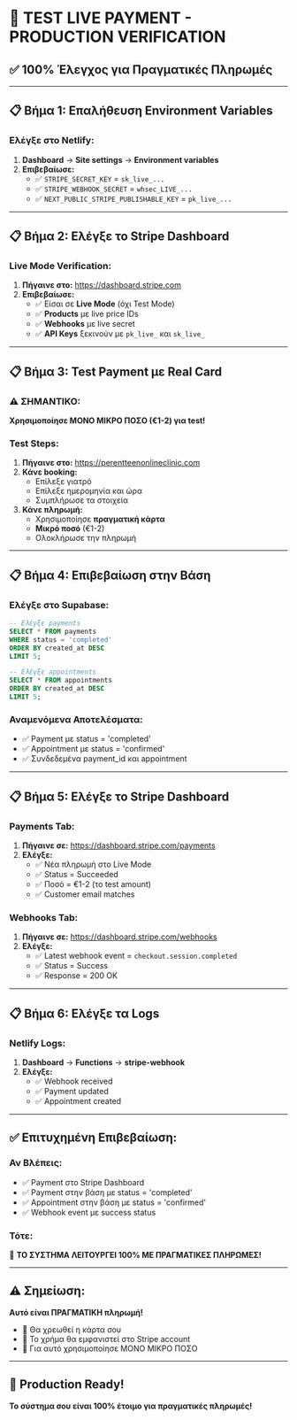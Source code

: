 # 🧪 TEST LIVE PAYMENT - PRODUCTION VERIFICATION

## ✅ **100% Έλεγχος για Πραγματικές Πληρωμές**

---

## 📋 **Βήμα 1: Επαλήθευση Environment Variables**

### **Ελέγξε στο Netlify:**
1. **Dashboard** → **Site settings** → **Environment variables**
2. **Επιβεβαίωσε:**
   - ✅ `STRIPE_SECRET_KEY` = `sk_live_...`
   - ✅ `STRIPE_WEBHOOK_SECRET` = `whsec_LIVE_...`
   - ✅ `NEXT_PUBLIC_STRIPE_PUBLISHABLE_KEY` = `pk_live_...`

---

## 📋 **Βήμα 2: Ελέγξε το Stripe Dashboard**

### **Live Mode Verification:**
1. **Πήγαινε στο:** https://dashboard.stripe.com
2. **Επιβεβαίωσε:**
   - ✅ Είσαι σε **Live Mode** (όχι Test Mode)
   - ✅ **Products** με live price IDs
   - ✅ **Webhooks** με live secret
   - ✅ **API Keys** ξεκινούν με `pk_live_` και `sk_live_`

---

## 📋 **Βήμα 3: Test Payment με Real Card**

### **⚠️ ΣΗΜΑΝΤΙΚΟ:**
**Χρησιμοποίησε ΜΟΝΟ ΜΙΚΡΟ ΠΟΣΟ (€1-2) για test!**

### **Test Steps:**
1. **Πήγαινε στο:** https://perentteenonlineclinic.com
2. **Κάνε booking:**
   - Επίλεξε γιατρό
   - Επίλεξε ημερομηνία και ώρα
   - Συμπλήρωσε τα στοιχεία
3. **Κάνε πληρωμή:**
   - Χρησιμοποίησε **πραγματική κάρτα**
   - **Μικρό ποσό** (€1-2)
   - Ολοκλήρωσε την πληρωμή

---

## 📋 **Βήμα 4: Επιβεβαίωση στην Βάση**

### **Ελέγξε στο Supabase:**
```sql
-- Ελέγξε payments
SELECT * FROM payments 
WHERE status = 'completed' 
ORDER BY created_at DESC 
LIMIT 5;

-- Ελέγξε appointments
SELECT * FROM appointments 
ORDER BY created_at DESC 
LIMIT 5;
```

### **Αναμενόμενα Αποτελέσματα:**
- ✅ Payment με status = 'completed'
- ✅ Appointment με status = 'confirmed'
- ✅ Συνδεδεμένα payment_id και appointment

---

## 📋 **Βήμα 5: Ελέγξε το Stripe Dashboard**

### **Payments Tab:**
1. **Πήγαινε σε:** https://dashboard.stripe.com/payments
2. **Ελέγξε:**
   - ✅ Νέα πληρωμή στο Live Mode
   - ✅ Status = Succeeded
   - ✅ Ποσό = €1-2 (το test amount)
   - ✅ Customer email matches

### **Webhooks Tab:**
1. **Πήγαινε σε:** https://dashboard.stripe.com/webhooks
2. **Ελέγξε:**
   - ✅ Latest webhook event = `checkout.session.completed`
   - ✅ Status = Success
   - ✅ Response = 200 OK

---

## 📋 **Βήμα 6: Ελέγξε τα Logs**

### **Netlify Logs:**
1. **Dashboard** → **Functions** → **stripe-webhook**
2. **Ελέγξε:**
   - ✅ Webhook received
   - ✅ Payment updated
   - ✅ Appointment created

---

## ✅ **Επιτυχημένη Επιβεβαίωση:**

### **Αν Βλέπεις:**
- ✅ Payment στο Stripe Dashboard
- ✅ Payment στην βάση με status = 'completed'
- ✅ Appointment στην βάση με status = 'confirmed'
- ✅ Webhook event με success status

### **Τότε:**
🎉 **ΤΟ ΣΥΣΤΗΜΑ ΛΕΙΤΟΥΡΓΕΙ 100% ΜΕ ΠΡΑΓΜΑΤΙΚΕΣ ΠΛΗΡΩΜΕΣ!**

---

## ⚠️ **Σημείωση:**

**Αυτό είναι ΠΡΑΓΜΑΤΙΚΗ πληρωμή!**
- 🚨 Θα χρεωθεί η κάρτα σου
- 🚨 Το χρήμα θα εμφανιστεί στο Stripe account
- 🚨 Για αυτό χρησιμοποίησε ΜΟΝΟ ΜΙΚΡΟ ΠΟΣΟ

---

## 🎉 **Production Ready!**

**Το σύστημα σου είναι 100% έτοιμο για πραγματικές πληρωμές!**
